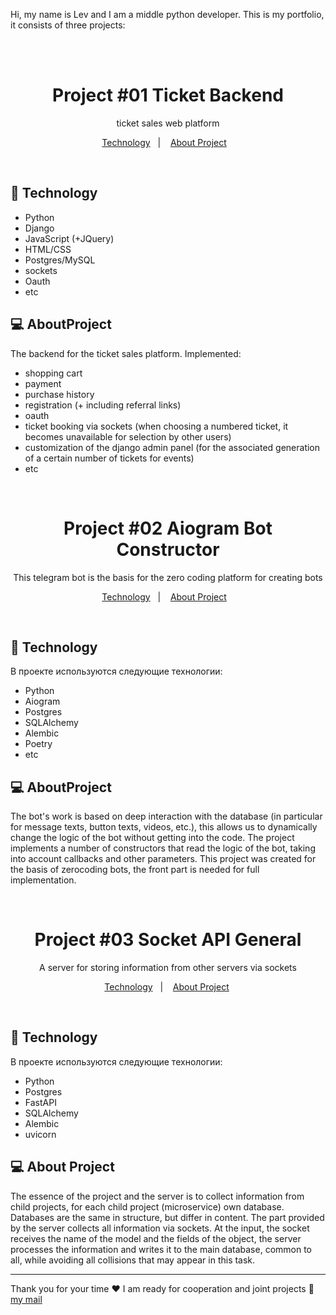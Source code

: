 Hi, my name is Lev and I am a middle python developer. This is my portfolio, it consists of three projects:

<br>
<br>

<h1 align="center"> Project #01 Ticket Backend

 </h1>

<p align="center">
ticket sales web platform
</p>

<p align="center">
  <a href="#-Technology">Technology</a>&nbsp;&nbsp;&nbsp;|&nbsp;&nbsp;&nbsp;
  <a href="#-AboutProject">About Project</a>&nbsp;&nbsp;&nbsp;
</p>

<br>

## 🚀 Technology

- Python
- Django
- JavaScript (+JQuery)
- HTML/CSS
- Postgres/MySQL
- sockets
- Oauth
- etc

## 💻 AboutProject

The backend for the ticket sales platform. 
Implemented:
- shopping cart
- payment
- purchase history
- registration (+ including referral links)
- oauth
- ticket booking via sockets (when choosing a numbered ticket, it becomes unavailable for selection by other users)
- customization of the django admin panel (for the associated generation of a certain number of tickets for events)
- etc

<br>

<h1 align="center"> Project #02 Aiogram Bot Constructor

 </h1>

<p align="center">
This telegram bot is the basis for the zero coding platform for creating bots
</p>

<p align="center">
  <a href="#-Technology">Technology</a>&nbsp;&nbsp;&nbsp;|&nbsp;&nbsp;&nbsp;
  <a href="#-AboutProject">About Project</a>&nbsp;&nbsp;&nbsp;
</p>

<br>

## 🚀 Technology

В проекте используются следующие технологии:

- Python
- Aiogram
- Postgres
- SQLAlchemy
- Alembic
- Poetry
- etc

## 💻 AboutProject

The bot's work is based on deep interaction with the database (in particular for message texts, button texts, videos, etc.), this allows us to dynamically change the logic of the bot without getting into the code. The project implements a number of constructors that read the logic of the bot, taking into account callbacks and other parameters. This project was created for the basis of zerocoding bots, the front part is needed for full implementation.

<br>

<h1 align="center"> Project #03 Socket API General

 </h1>

<p align="center">
A server for storing information from other servers via sockets
</p>

<p align="center">
  <a href="#-Technology">Technology</a>&nbsp;&nbsp;&nbsp;|&nbsp;&nbsp;&nbsp;
  <a href="#-AboutProject">About Project</a>&nbsp;
</p>

<br>

## 🚀 Technology

В проекте используются следующие технологии:

- Python
- Postgres
- FastAPI
- SQLAlchemy
- Alembic
- uvicorn

## 💻 About Project

The essence of the project and the server is to collect information from child projects, for each child project (microservice) own database. Databases are the same in structure, but differ in content. The part provided by the server collects all information via sockets. At the input, the socket receives the name of the model and the fields of the object, the server processes the information and writes it to the main database, common to all, while avoiding all collisions that may appear in this task.

---
Thank you for your time ♥ I am ready for cooperation and joint projects :wave: [my mail](https://discord.gg/rocketseat)